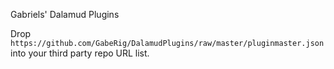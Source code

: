 Gabriels' Dalamud Plugins

Drop 
`https://github.com/GabeRig/DalamudPlugins/raw/master/pluginmaster.json`
into your third party repo URL list.
